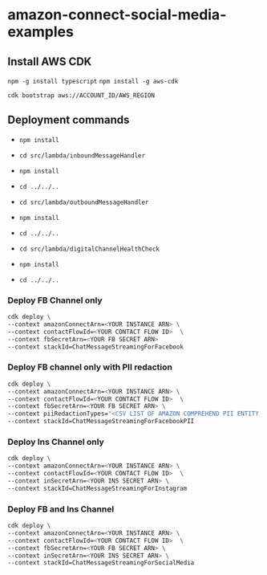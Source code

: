 # amazon-connect-social-media-examples

## Install AWS CDK

`npm -g install typescript`
`npm install -g aws-cdk`

`cdk bootstrap aws://ACCOUNT_ID/AWS_REGION`

## Deployment commands

- `npm install`

- `cd src/lambda/inboundMessageHandler`

- `npm install`

- `cd ../../..`

- `cd src/lambda/outboundMessageHandler`

- `npm install`

- `cd ../../..`

- `cd src/lambda/digitalChannelHealthCheck`

- `npm install`

- `cd ../../..`



### Deploy FB Channel only

```bash
cdk deploy \
--context amazonConnectArn=<YOUR INSTANCE ARN> \
--context contactFlowId=<YOUR CONTACT FLOW ID>  \
--context fbSecretArn=<YOUR FB SECRET ARN>
--context stackId=ChatMessageStreamingForFacebook
```


### Deploy FB channel only with PII redaction
```bash
cdk deploy \
--context amazonConnectArn=<YOUR INSTANCE ARN> \
--context contactFlowId=<YOUR CONTACT FLOW ID>  \
--context fbSecretArn=<YOUR FB SECRET ARN> \
--context piiRedactionTypes="<CSV LIST OF AMAZON COMPREHEND PII ENTITY TYPES, EX: PIN, CREDIT_DEBIT_NUMBER>"
--context stackId=ChatMessageStreamingForFacebookPII
```

### Deploy Ins Channel only

```bash
cdk deploy \
--context amazonConnectArn=<YOUR INSTANCE ARN> \
--context contactFlowId=<YOUR CONTACT FLOW ID>  \
--context inSecretArn=<YOUR INS SECRET ARN> \
--context stackId=ChatMessageStreamingForInstagram
```

### Deploy FB and Ins Channel

```bash
cdk deploy \
--context amazonConnectArn=<YOUR INSTANCE ARN> \
--context contactFlowId=<YOUR CONTACT FLOW ID>  \
--context fbSecretArn=<YOUR FB SECRET ARN> \
--context inSecretArn=<YOUR INS SECRET ARN> \
--context stackId=ChatMessageStreamingForSocialMedia
```
